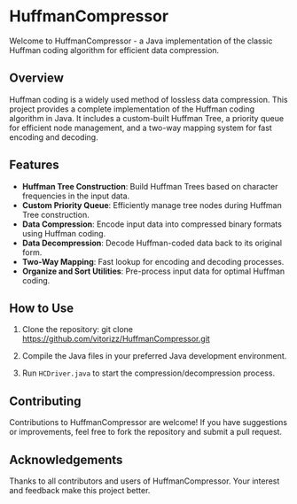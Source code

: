 # HuffmanCompressor

Welcome to HuffmanCompressor - a Java implementation of the classic Huffman coding algorithm for efficient data compression.

## Overview

Huffman coding is a widely used method of lossless data compression. This project provides a complete implementation of the Huffman coding algorithm in Java. It includes a custom-built Huffman Tree, a priority queue for efficient node management, and a two-way mapping system for fast encoding and decoding.

## Features

- **Huffman Tree Construction**: Build Huffman Trees based on character frequencies in the input data.
- **Custom Priority Queue**: Efficiently manage tree nodes during Huffman Tree construction.
- **Data Compression**: Encode input data into compressed binary formats using Huffman coding.
- **Data Decompression**: Decode Huffman-coded data back to its original form.
- **Two-Way Mapping**: Fast lookup for encoding and decoding processes.
- **Organize and Sort Utilities**: Pre-process input data for optimal Huffman coding.

## How to Use

1. Clone the repository:
git clone https://github.com/vitorizz/HuffmanCompressor.git

2. Compile the Java files in your preferred Java development environment.

3. Run `HCDriver.java` to start the compression/decompression process.

## Contributing

Contributions to HuffmanCompressor are welcome! If you have suggestions or improvements, feel free to fork the repository and submit a pull request.

## Acknowledgements

Thanks to all contributors and users of HuffmanCompressor. Your interest and feedback make this project better.
